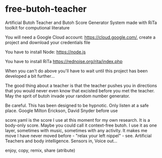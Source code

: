 # free-butoh-teacher
Artificial Butoh Teacher and Butoh Score Generator System made with RiTa toolkit for computional literature

You will need a Google Cloud account: https://cloud.google.com/, create a project and download your credentials file

You have to install Node: https://node.js

You have to install RiTa https://rednoise.org/rita/index.php

When you can't do above you'll have to wait until this project has been developed a bit further...

The good thing about a teacher is that the teacher pushes you in directions that you would never even know that excisted before you met the teacher. May the sprit of butoh invade your random number generator.

Be careful. This has been designed to be hypnotic. Only listen at a safe place. Google Milton Erickson, David Snyder before use

score.yaml is the score I use at this moment for my own research. It is a body-only score. Maybe you could call it context-free butoh. I use it as one layer, sometimes with music, sometimes with any activity. It makes me move I have never moved before - "relax your left nippel" - see. Artificial Teachers and body intelligence. Sensors in, Voice out...

enjoy, copy, remix, share (atribute)
